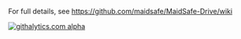 For full details, see https://github.com/maidsafe/MaidSafe-Drive/wiki

[![githalytics.com alpha](https://cruel-carlota.pagodabox.com/2ee493542b2ea56584ed9ceed48523c9 "githalytics.com")](http://githalytics.com/maidsafe/MaidSafe-Drive)
